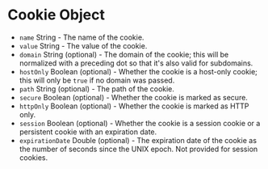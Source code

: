 # Cookie Object

* `name` String - The name of the cookie.
* `value` String - The value of the cookie.
* `domain` String (optional) - The domain of the cookie; this will be normalized with a preceding dot so that it's also valid for subdomains.
* `hostOnly` Boolean (optional) - Whether the cookie is a host-only cookie; this will only be `true` if no domain was passed.
* `path` String (optional) - The path of the cookie.
* `secure` Boolean (optional) - Whether the cookie is marked as secure.
* `httpOnly` Boolean (optional) - Whether the cookie is marked as HTTP only.
* `session` Boolean (optional) - Whether the cookie is a session cookie or a persistent cookie with an expiration date.
* `expirationDate` Double (optional) - The expiration date of the cookie as the number of seconds since the UNIX epoch. Not provided for session cookies.